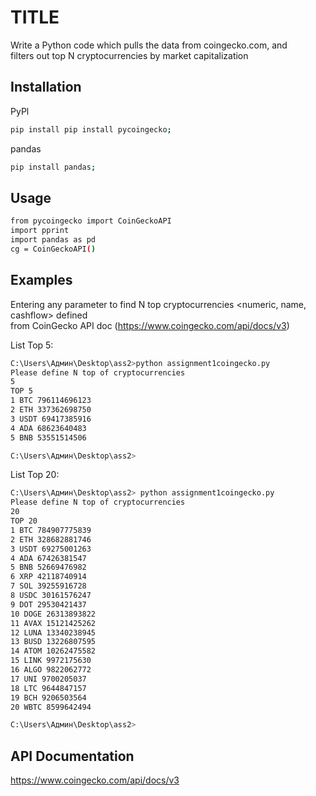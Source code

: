 # TITLE

Write a Python code which pulls the data from coingecko.com, and         
filters out top N cryptocurrencies by market capitalization

## Installation
PyPl
``` bash 
pip install pip install pycoingecko;
```
pandas
``` bash 
pip install pandas;
```

## Usage

``` bash 
from pycoingecko import CoinGeckoAPI
import pprint
import pandas as pd
cg = CoinGeckoAPI()
```

## Examples

Entering any parameter to find N top cryptocurrencies <numeric, name, cashflow> defined             
from CoinGecko API doc (https://www.coingecko.com/api/docs/v3)

List Top 5:
``` bash 
C:\Users\Админ\Desktop\ass2>python assignment1coingecko.py
Please define N top of cryptocurrencies
5
TOP 5
1 BTC 796114696123
2 ETH 337362698750
3 USDT 69417385916
4 ADA 68623640483
5 BNB 53551514506

C:\Users\Админ\Desktop\ass2>
```

List Top 20:
``` bash 
C:\Users\Админ\Desktop\ass2> python assignment1coingecko.py
Please define N top of cryptocurrencies
20
TOP 20
1 BTC 784907775839
2 ETH 328682881746
3 USDT 69275001263
4 ADA 67426381547
5 BNB 52669476982
6 XRP 42118740914
7 SOL 39255916728
8 USDC 30161576247
9 DOT 29530421437
10 DOGE 26313893822
11 AVAX 15121425262
12 LUNA 13340238945
13 BUSD 13226807595
14 ATOM 10262475582
15 LINK 9972175630
16 ALGO 9822062772
17 UNI 9700205037
18 LTC 9644847157
19 BCH 9206503564
20 WBTC 8599642494

C:\Users\Админ\Desktop\ass2>
```

## API Documentation

https://www.coingecko.com/api/docs/v3



